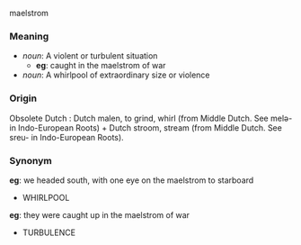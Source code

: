 maelstrom
### Meaning
+ _noun_: A violent or turbulent situation
    + __eg__: caught in the maelstrom of war
+ _noun_: A whirlpool of extraordinary size or violence

### Origin

Obsolete Dutch : Dutch malen, to grind, whirl (from Middle Dutch. See melə- in Indo-European Roots) + Dutch stroom, stream (from Middle Dutch. See sreu- in Indo-European Roots).

### Synonym

__eg__: we headed south, with one eye on the maelstrom to starboard

+ WHIRLPOOL

__eg__: they were caught up in the maelstrom of war

+ TURBULENCE


